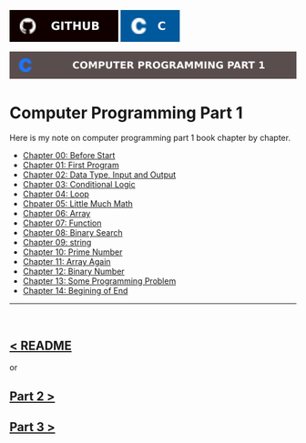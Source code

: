 [![Github Profile](./../asset/badge/github.svg)](https://github.com/Tazri) [![C](./../asset/badge/c_icon_bgblue_textwhite.svg)](https://github.com/Tazri/Computer_Programming_Tamim_Shahriar_Subeen) 

[![part 1](./../asset/badge/Computer_Programming_Part_1.svg)](./part_1.md)

Computer Programming Part 1 
===========================

Here is my note on computer programming part 1 book chapter by chapter.

- [Chapter 00: Before Start](./chapter_00/chapter_00.md)
- [Chapter 01: First Program](./chapter_01/chapter_01.md)
- [Chapter 02: Data Type, Input and Output](./chapter_02/chapter_02.md)
- [Chapter 03: Conditional Logic](./chapter_03/chapter_03.md)
- [Chapter 04: Loop](./chapter_04/chapter_04.md)
- [Chpater 05: Little Much Math](./chapter_05/chapter_05.md)
- [Chapter 06: Array](./chapter_06/chapter_06.md)
- [Chapter 07: Function](./chapter_07/chapter_07.md)
- [Chapter 08: Binary Search](./chapter_08/chapter_08.md)
- [Chapter 09: string](./chapter_09/chapter_09.md)
- [Chapter 10: Prime Number](./chapter_10/chapter_10.md)
- [Chapter 11: Array Again](./chapter_11/chapter_11.md)
- [Chapter 12: Binary Number](./chapter_12/chapter_12.md)
- [Chapter 13: Some Programming Problem](./chapter_13/chapter_13.md)
- [Chapter 14: Begining of End](./chapter_14/chapter_14.md)

<hr />
<br />



[< README](./../README.md)
-----------------------

or 

[Part 2 >](./../part_2/part_2.md)
-------------------------------
[Part 3 >](./../part_3/part_3.md)
--------------------------------